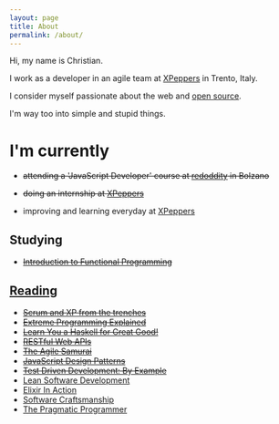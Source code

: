 ```yaml
---
layout: page
title: About
permalink: /about/
---
```


Hi, my name is Christian.

I work as a developer in an agile team at [XPeppers](http://xpeppers.com/) in Trento, Italy.

I consider myself passionate about the web and [open source](https://github.com/christian-fei).

I'm way too into simple and stupid things.


# I'm currently

- ~~attending a 'JavaScript Developer' course at <a href="http://www.redoddity.it/courses/fse-javascript-developer/" class="imp" target="_blank">redoddity</a> in Bolzano~~

- ~~doing an internship at <a href="http://xpeppers.com">XPeppers</a>~~

- improving and learning everyday at [XPeppers](http://xpeppers.com)



## Studying

- ~~[Introduction to Functional Programming](https://www.edx.org/course/introduction-functional-programming-delftx-fp101x-0)~~



## [Reading](https://www.goodreads.com/user/show/38117692-christian-fei)

- ~~[Scrum and XP from the trenches](https://www.goodreads.com/book/show/2455391.Scrum_and_XP_from_the_Trenches)~~
- ~~[Extreme Programming Explained](https://www.goodreads.com/book/show/67833.Extreme_Programming_Explained)~~
- ~~[Learn You a Haskell for Great Good!](https://www.goodreads.com/book/show/6593810-learn-you-a-haskell-for-great-good)~~
- ~~[RESTful Web APIs](https://www.goodreads.com/book/show/17346969-restful-web-apis?from_search=true&search_version=service)~~
- ~~[The Agile Samurai](https://www.goodreads.com/book/show/8248700-the-agile-samurai)~~
- ~~[JavaScript Design Patterns](https://www.goodreads.com/book/show/14289134-learning-javascript-design-patterns)~~
- ~~[Test Driven Development: By Example](https://www.goodreads.com/book/show/387190.Test_Driven_Development?from_search=true&search_version=service)~~
- [Lean Software Development](https://www.goodreads.com/book/show/194338.Lean_Software_Development?from_search=true&search_version=service)
- [Elixir In Action](https://www.goodreads.com/book/show/20524444-elixir-in-action)
- [Software Craftsmanship](https://www.goodreads.com/book/show/18054154-software-craftsmanship)
- [The Pragmatic Programmer](https://www.goodreads.com/book/show/4099.The_Pragmatic_Programmer)
